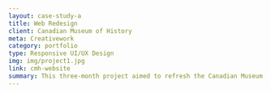 ```yaml
---
layout: case-study-a
title: Web Redesign
client: Canadian Museum of History
meta: Creativework
category: portfolio
type: Responsive UI/UX Design
img: img/project1.jpg
link: cmh-website
summary: This three-month project aimed to refresh the Canadian Museum of History and Canadian War Museum website designs using a flexible modular system that's both responsive and priority-sensitive.
---
```


